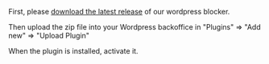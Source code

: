 First, please [download the latest release](https://github.com/crowdsecurity/cs-wordpress-plugin/releases/latest) of our wordpress blocker.

Then upload the zip file into your Wordpress backoffice in "Plugins" => "Add new" => "Upload Plugin"

When the plugin is installed, activate it.

